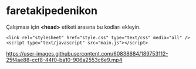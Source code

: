 # faretakipedenikon

Çalışması için **\<head\>** etiketi arasına bu kodları ekleyin.
```
<link rel="stylesheet" href="style.css" type="text/css" media="all" />
<script type="text/javascript" src="main.js"></script>
```

https://user-images.githubusercontent.com/60838684/189753112-25f4ae88-ccf8-44f0-ba10-906a2553c6e9.mp4

